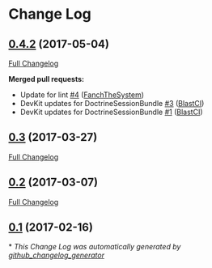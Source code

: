 # Change Log

## [0.4.2](https://github.com/blast-project/DoctrineSessionBundle/tree/0.4.2) (2017-05-04)
[Full Changelog](https://github.com/blast-project/DoctrineSessionBundle/compare/0.3...0.4.2)

**Merged pull requests:**

- Update for lint [\#4](https://github.com/blast-project/DoctrineSessionBundle/pull/4) ([FanchTheSystem](https://github.com/FanchTheSystem))
- DevKit updates for DoctrineSessionBundle [\#3](https://github.com/blast-project/DoctrineSessionBundle/pull/3) ([BlastCI](https://github.com/BlastCI))
- DevKit updates for DoctrineSessionBundle [\#1](https://github.com/blast-project/DoctrineSessionBundle/pull/1) ([BlastCI](https://github.com/BlastCI))

## [0.3](https://github.com/blast-project/DoctrineSessionBundle/tree/0.3) (2017-03-27)
[Full Changelog](https://github.com/blast-project/DoctrineSessionBundle/compare/0.2...0.3)

## [0.2](https://github.com/blast-project/DoctrineSessionBundle/tree/0.2) (2017-03-07)
[Full Changelog](https://github.com/blast-project/DoctrineSessionBundle/compare/0.1...0.2)

## [0.1](https://github.com/blast-project/DoctrineSessionBundle/tree/0.1) (2017-02-16)


\* *This Change Log was automatically generated by [github_changelog_generator](https://github.com/skywinder/Github-Changelog-Generator)*